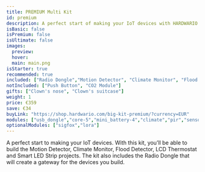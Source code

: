 ```yaml
---
title: PREMIUM Multi Kit
id: premium
description: A perfect start of making your IoT devices with HARDWARIO!
isBasic: false
isPremium: false
isUltimate: false
images:
  preview:
  hover:
  main: main.png
isStarter: true
recommended: true
included: ["Radio Dongle","Motion Detector", "Climate Monitor", "Flood Detector", "LCD Thermostat", "Controller"]
notIncluded: ["Push Button", "CO2 Module"]
gifts: ["Clown's nose", "Clown's suitcase"]
weight: 1
price: €359
save: €34
buyLink: "https://shop.hardwario.com/big-kit-premium/?currency=EUR"
modules: ["usb_dongle","core-5","mini_battery-4","climate","pir","sensor","flood","power","lcd","enclosures-101-3","enclosures-301","enclosures-501","suitcase"]
optionalModules: ["sigfox","lora"]
---
```


A perfect start to making your IoT devices. With this kit, you’ll be able to build the Motion Detector, Climate Monitor, Flood Detector, LCD Thermostat and Smart LED Strip projects. The kit also includes the Radio Dongle that will create a gateway for the devices you build.
